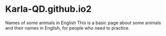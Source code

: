 # Karla-QD.github.io2
Names of some animals in English
This is a basic page about some animals and their names in English, for people who need to practice.

